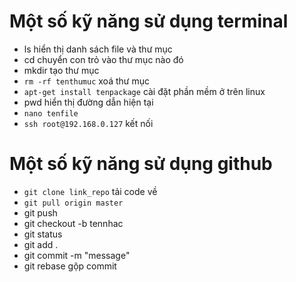 # Một số kỹ năng sử dụng terminal 
- ls hiển thị danh sách file và thư mục 
- cd chuyển con trỏ vào thư mục nào đó 
- mkdir tạo thư mục 
- `rm -rf tenthumuc` xoá thư mục  
- `apt-get install tenpackage` cài đặt phần mềm ở trên linux 
-  pwd hiển thị đường dẫn hiện tại
-  `nano tenfile`
- `ssh root@192.168.0.127`  kết nối 


# Một số kỹ năng sử dụng github 

- `git clone link_repo` tải code về 
- `git pull origin master`
- git push 
- git checkout -b tennhac
- git status 
- git add . 
- git commit -m "message"
- git rebase  gộp commit 
